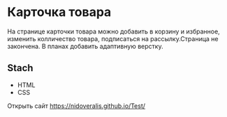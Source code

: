 # Карточка товара

На странице карточки товара можно добавить в корзину и избранное, изменить колличество товара, подписаться на рассылку.Страница не закончена. В планах добавить адаптивную верстку.

## Stach
+ HTML
+ CSS

Открыть сайт https://nidoveralis.github.io/Test/
